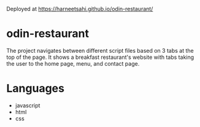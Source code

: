Deployed at https://harneetsahi.github.io/odin-restaurant/

# odin-restaurant
The project navigates between different script files based on 3 tabs at the top of the page.
It shows a breakfast restaurant's website with tabs taking the user to the home page, menu, and contact page.


# Languages
- javascript
- html
- css
